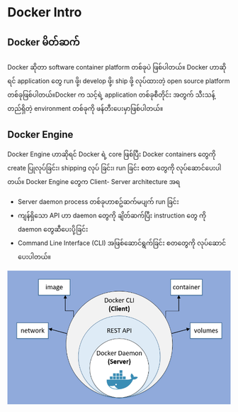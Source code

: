 # Docker Intro

## Docker မိတ်ဆက်

Docker ဆိုတာ software container platform တစ်ခုပဲ ဖြစ်ပါတယ်။ Docker ဟာဆိုရင် application ​တွေ run ဖို့၊ develop ဖို့၊ ship ဖို့ လုပ်ထားတဲ့ open source platform တစ်ခုဖြစ်ပါတယ်။Docker က သင့်ရဲ့ application တစ်ခုစီတိုင်း အတွက် သီးသန့် တည်ရှိတဲ့ environment တစ်ခုကို ဖန်တီး​ပေးမှာဖြစ်ပါတယ်။

## Docker Engine

Docker Engine ဟာဆိုရင် Docker ရဲ့ core ဖြစ်ပြီး Docker containers ​တွေကို create ပြုလုပ်​ခြင်း၊ shipping လုပ် ခြင်း၊ run ခြင်း စတာ ​တွေကို လုပ်​ဆောင်​ပေးပါတယ်။ Docker Engine ​တွေက Client- Server architecture အရ

* Server daemon process တစ်ခုဟာစဥ်ဆက်မပျက် run ခြင်း
* ကျန်ရှိ​သော API ဟာ daemon ​တွေကို ချိတ်ဆက်ပြီး instruction ​တွေ ကို daemon ​တွေဆီ ​ပေးပို့ခြင်း 
* Command Line Interface \(CLI\) အဖြစ်​ဆောင်ရွက်ခြင်း စတ​တွေကို လုပ်​ဆောင်​ပေးပါတယ်။

![](.gitbook/assets/screenshot-129.png)

